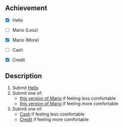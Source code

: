 ## Achievement

- [x] Hello
- [ ] Mario (Less)
- [x] Mario (More)
- [ ] Cash
- [x] Credit


## Description

1. Submit [Hello](https://cs50.harvard.edu/x/2024/psets/1/world/)
2. Submit one of:
   - [this version of Mario](https://cs50.harvard.edu/x/2024/psets/1/mario/less/) if feeling less comfortable
   - [this version of Mario](https://cs50.harvard.edu/x/2024/psets/1/mario/more/) if feeling more comfortable
3. Submit one of:
   - [Cash](https://cs50.harvard.edu/x/2024/psets/1/cash/) if feeling less comfortable
   - [Credit](https://cs50.harvard.edu/x/2024/psets/1/credit/) if feeling more comfortable